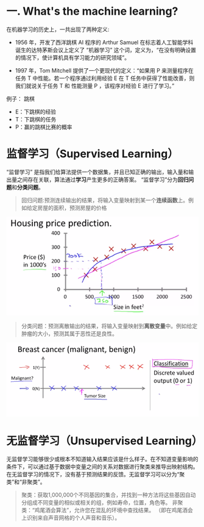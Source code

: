 # 一. What's the machine learning?

在机器学习的历史上，一共出现了两种定义:

- 1956 年，开发了西洋跳棋 AI 程序的 Arthur Samuel 在标志着人工智能学科诞生的达特茅斯会议上定义了 “机器学习” 这个词，定义为，“在没有明确设置的情况下，使计算机具有学习能力的研究领域”。

- 1997 年，Tom Mitchell 提供了一个更现代的定义：“如果用 P 来测量程序在任务 T 中性能。若一个程序通过利用经验 E 在 T 任务中获得了性能改善，则我们就说关于任务 T 和 性能测量 P ，该程序对经验 E 进行了学习。”

例子： 跳棋
- E：下跳棋的经验
- T：下跳棋的任务
- P：赢的跳棋比赛的概率

# 监督学习（Supervised Learning）
 “监督学习” 是指我们给算法提供一个数据集，并且已知正确的输出，输入量和输出量之间存在关联，算法通过**学习**产生更多的正确答案。
 “监督学习”分为**回归问题**和**分类问题**。
> 回归问题:预测连续输出的结果，将输入变量映射到某一个**连续函数**上。例如给定房屋的面积，预测房屋的价格

<p align='center'>
<img src='https://github.com/jzb1128/Machine_Learning_Notebook/blob/main/image/Housing%20price.png'>
</p>

> 分类问题：预测离散输出的结果，将输入变量映射到**离散变量**中。例如给定肿瘤的大小，预测其属于恶性还是良性。

<p align='center'>
<img src='https://github.com/jzb1128/Machine_Learning_Notebook/blob/main/image/Cancer.png'>
</p>

# 无监督学习（Unsupervised Learning）
无监督学习能够很少或根本不知道输入结果应该是什么样子。在不知道变量影响的条件下，可以通过基于数据中变量之间的关系对数据进行聚类来推导出映射结构。 在无监督学习的情况下，没有基于预测结果的反馈。无监督学习可以分为“聚类”和“非聚类”。

> 聚类：获取1,000,000个不同基因的集合，并找到一种方法将这些基因自动分组成不同变量的相似或相关的组，例如寿命，位置，角色等。
> 非聚类：“鸡尾酒会算法”，允许您在混乱的环境中查找结果。 （即在鸡尾酒会上识别来自声音网格的个人声音和音乐）。
